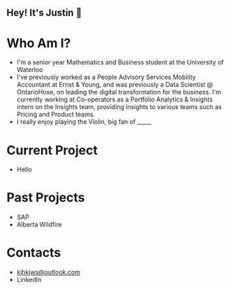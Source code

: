 ## Hey! It's Justin 👋

# Who Am I?
- I'm a senior year Mathematics and Business student at the University of Waterloo
- I've previously worked as a People Advisory Services Mobility Accountant at Ernst & Young, and was previously a Data Scientist @ OntarioHose, on leading the digital transformation for the business. I'm currently working at Co-operators as a Portfolio Analytics & Insights intern on the Insights team, providing insights to various teams such as Pricing and Product teams.
- I really enjoy playing the Violin, big fan of _____

# Current Project
- Hello

# Past Projects
- SAP 
- Alberta Wildfire

# Contacts
- kjhkjws@outlook.com
- LinkedIn
